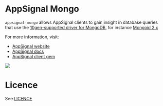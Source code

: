 AppSignal Mongo
===============

`appsignal-mongo` allows AppSignal clients to gain insight in database queries
that use the [10gen-supported driver for MongoDB](
https://github.com/mongodb/mongo-ruby-driver),
for instance [Mongoid 2.x](http://github.com/mongoid/mongoid)

For more information, visit:

* [AppSignal website](http://appsignal.com)
* [AppSignal docs](http://docs.appsignal.com/tweaks-in-your-code/integration-gems.html)
* [AppSignal client gem](https://github.com/appsignal/appsignal)

[<img src="https://travis-ci.org/appsignal/appsignal-mongo.png?branch=master"/>](http://travis-ci.org/appsignal/appsignal-mongo)

Licence
=======

See [LICENCE](https://github.com/appsignal/appsignal-mongo/blob/master/LICENSE)

